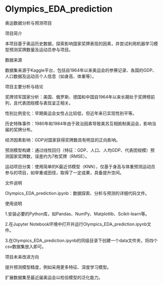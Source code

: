 # Olympics_EDA_prediction
奥运数据分析与预测项目

项目简介

本项目基于奥运历史数据，探索影响国家奖牌表现的因素，并尝试利用机器学习模型预测奖牌数量及运动员参与项目。

数据来源

数据集来源于Kaggle平台，包括自1964年以来奥运会的参赛记录、各国的GDP、人口数据及运动员个人信息（如身高、体重等）。

项目主要分析与结论

奖牌领军国家分析：美国、俄罗斯、德国和中国自1964年以来长期处于奖牌榜前列，且代表团规模与表现呈正相关。

性别比例变化：早期奥运会女性占比较低，但近年来已实现性别平等。

历史特殊事件：1980年和1984年由于政治因素导致美苏互相抵制奥运会，影响当届的奖牌分布。

经济因素影响：GDP对国家获得奖牌数具有明显的正向影响。

预测模型构建：通过线性回归（特征：GDP、人口、人均GDP、代表团规模）预测国家奖牌数，误差约为7枚奖牌（RMSE）。

运动项目分类：使用简单的K最近邻模型（KNN），仅基于身高与体重预测运动员参与的项目，如举重或田径，取得了一定成果，具备提升空间。

文件说明

Olympics_EDA_prediction.ipynb：数据探索、分析与预测的详细代码文件。

使用说明

1.安装必要的Python库，如Pandas、NumPy、Matplotlib、Scikit-learn等。

2.在Jupyter Notebook环境中打开并运行Olympics_EDA_prediction.ipynb文件。

3.在Olympics_EDA_prediction.ipynb的同级目录下创建一个data文件夹，将四个csv数据集放入即可。

项目未来改进方向

提升预测模型精度，例如采用更多特征、深度学习模型。

扩展数据集至最近届奥运会以检验模型的泛化能力。
